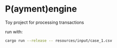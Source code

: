 # P(ayment)engine

Toy project for processing transactions

run with:

```sh
cargo run --release -- resources/input/case_1.csv
```
